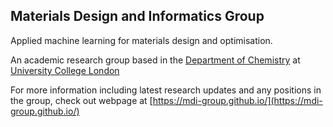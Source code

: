 ## Materials Design and Informatics Group

Applied machine learning for materials design and optimisation.

An academic research group based in the [Department of Chemistry](https://www.ucl.ac.uk/chemistry/) at [University College London](https://www.ucl.ac.uk/chemistry/)

For more information including latest research updates and any positions in the group, check out webpage at [https://mdi-group.github.io/](https://mdi-group.github.io/)
